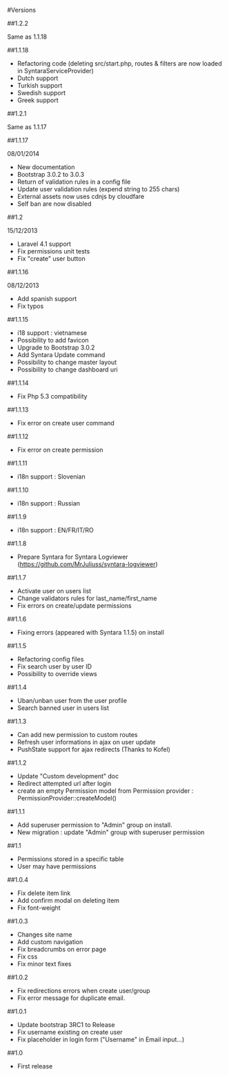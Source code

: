 #Versions

##1.2.2

Same as 1.1.18

##1.1.18

* Refactoring code (deleting src/start.php, routes & filters are now loaded in SyntaraServiceProvider)
* Dutch support
* Turkish support
* Swedish support
* Greek support

##1.2.1

Same as 1.1.17 

##1.1.17

08/01/2014

* New documentation
* Bootstrap 3.0.2 to 3.0.3
* Return of validation rules in a config file
* Update user validation rules (expend string to 255 chars)
* External assets now uses cdnjs by cloudfare
* Self ban are now disabled

##1.2

15/12/2013

* Laravel 4.1 support
* Fix permissions unit tests
* Fix "create" user button

##1.1.16

08/12/2013

* Add spanish support
* Fix typos

##1.1.15

* i18 support : vietnamese
* Possibility to add favicon
* Upgrade to Bootstrap 3.0.2
* Add Syntara Update command
* Possibility to change master layout
* Possibility to change dashboard uri

##1.1.14

* Fix Php 5.3 compatibility

##1.1.13

* Fix error on create user command

##1.1.12

* Fix error on create permission

##1.1.11

* i18n support : Slovenian

##1.1.10

* i18n support : Russian

##1.1.9

* i18n support : EN/FR/IT/RO

##1.1.8

* Prepare Syntara for Syntara Logviewer (https://github.com/MrJuliuss/syntara-logviewer)

##1.1.7

* Activate user on users list
* Change validators rules for last_name/first_name
* Fix errors on create/update permissions

##1.1.6

* Fixing errors (appeared with Syntara 1.1.5) on install

##1.1.5

* Refactoring config files
* Fix search user by user ID
* Possibility to override views

##1.1.4

* Uban/unban user from the user profile
* Search banned user in users list

##1.1.3

* Can add new permission to custom routes
* Refresh user informations in ajax on user update
* PushState support for ajax redirects (Thanks to Kofel)


##1.1.2

* Update "Custom development" doc
* Redirect attempted url after login
* create an empty Permission model from Permission provider : PermissionProvider::createModel()

##1.1.1

* Add superuser permission to "Admin" group on install.
* New migration : update "Admin" group with superuser permission

##1.1

* Permissions stored in a specific table
* User may have permissions

##1.0.4

* Fix delete item link
* Add confirm modal on deleting item
* Fix font-weight

##1.0.3

* Changes site name
* Add custom navigation
* Fix breadcrumbs on error page
* Fix css
* Fix minor text fixes

##1.0.2

* Fix redirections errors when create user/group
* Fix error message for duplicate email.

##1.0.1

* Update bootstrap 3RC1 to Release
* Fix username existing on create user
* Fix placeholder in login form ("Username" in Email input...)

##1.0

* First release